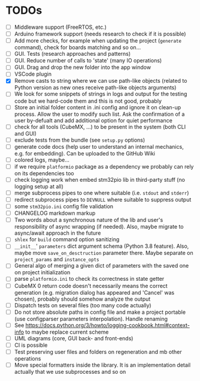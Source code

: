 # TODOs

 - [ ] Middleware support (FreeRTOS, etc.)
 - [ ] Arduino framework support (needs research to check if it is possible)
 - [ ] Add more checks, for example when updating the project (`generate` command), check for boards matching and so on...
 - [ ] GUI. Tests (research approaches and patterns)
 - [ ] GUI. Reduce number of calls to 'state' (many IO operations)
 - [ ] GUI. Drag and drop the new folder into the app window
 - [ ] VSCode plugin
 - [x] Remove casts to string where we can use path-like objects (related to Python version as new ones receive path-like objects arguments)
 - [ ] We look for some snippets of strings in logs and output for the testing code but we hard-code them and this is not good, probably
 - [ ] Store an initial folder content in .ini config and ignore it on clean-up process. Allow the user to modify such list. Ask the confirmation of a user by-defualt and add additional option for quiet performance
 - [ ] check for all tools (CubeMX, ...) to be present in the system (both CLI and GUI)
 - [ ] exclude tests from the bundle (see `setup.py` options)
 - [ ] generate code docs (help user to understand an internal mechanics, e.g. for embedding). Can be uploaded to the GitHub Wiki
 - [ ] colored logs, maybe...
 - [ ] if we require `platformio` package as a dependency we probably can rely on its dependencies too
 - [ ] check logging work when embed stm32pio lib in third-party stuff (no logging setup at all)
 - [ ] merge subprocess pipes to one where suitable (i.e. `stdout` and `stderr`)
 - [ ] redirect subprocess pipes to `DEVNULL` where suitable to suppress output
 - [ ] some `stm32pio.ini` config file validation
 - [ ] CHANGELOG markdown markup
 - [ ] Two words about a synchronous nature of the lib and user's responsibility of async wrapping (if needed). Also, maybe migrate to async/await approach in the future
 - [ ] `shlex` for `build` command option sanitizing
 - [ ] `__init__`' `parameters` dict argument schema (Python 3.8 feature). Also, maybe move `save_on_desctruction` parameter there. Maybe separate on `project_params` and `instance_opts`
 - [ ] General algo of merging a given dict of parameters with the saved one on project initialization
 - [ ] parse `platformio.ini` to check its correctness in state getter
 - [ ] CubeMX 0 return code doesn't necessarily means the correct generation (e.g. migration dialog has appeared and 'Cancel' was chosen), probably should somehow analyze the output
 - [ ] Dispatch tests on several files (too many code actually)
 - [ ] Do not store absolute paths in config file and make a project portable (use configparser parameters interpolation). Handle renaming
 - [ ] See https://docs.python.org/3/howto/logging-cookbook.html#context-info to maybe replace current scheme
 - [ ] UML diagrams (core, GUI back- and front-ends)
 - [ ] CI is possible
 - [ ] Test preserving user files and folders on regeneration and mb other operations
 - [ ] Move special formatters inside the library. It is an implementation detail actually that we use subprocesses and so on
